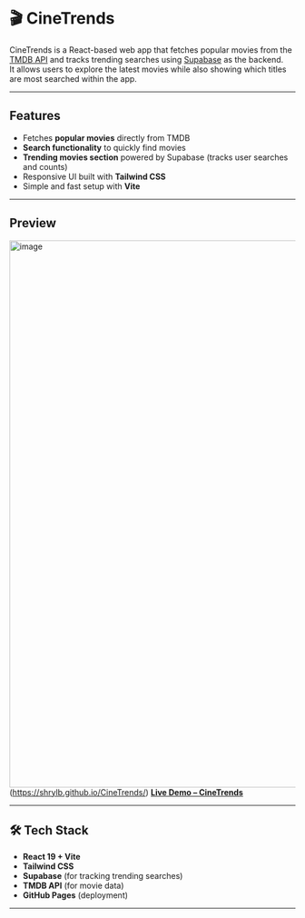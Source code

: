 # 🎬 CineTrends

CineTrends is a React-based web app that fetches popular movies from the [TMDB API](https://www.themoviedb.org/documentation/api) and tracks trending searches using [Supabase](https://supabase.com/) as the backend.  
It allows users to explore the latest movies while also showing which titles are most searched within the app.

---

##  Features
- Fetches **popular movies** directly from TMDB  
- **Search functionality** to quickly find movies  
- **Trending movies section** powered by Supabase (tracks user searches and counts)  
- Responsive UI built with **Tailwind CSS**  
- Simple and fast setup with **Vite**  

---

##  Preview
<img width="1886" height="963" alt="image" src="https://github.com/user-attachments/assets/c6043fb1-4fac-418d-a91f-30e20f77eb07" />(https://shrylb.github.io/CineTrends/)
[**Live Demo – CineTrends**](https://shrylb.github.io/CineTrends/)  



---

## 🛠 Tech Stack
- **React 19 + Vite**
- **Tailwind CSS**
- **Supabase** (for tracking trending searches)
- **TMDB API** (for movie data)
- **GitHub Pages** (deployment)

---
